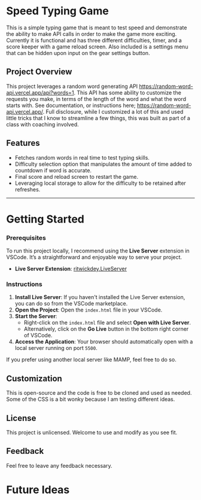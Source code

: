 # Speed Typing Game
This is a simple typing game that is meant to test speed and demonstrate the ability to make API calls in order to make the game more exciting. Currently it is functional and has three different difficulties, timer, and a score keeper with a game reload screen. Also included is a settings menu that can be hidden upon input on the gear settings button. 

## Project Overview
This project leverages a random word generating API https://random-word-api.vercel.app/api?words=1. This API has some ability to customize the requests you make, in terms of the length of the word and what the word starts with. See documentation, or instructions here; https://random-word-api.vercel.app/. Full disclosure, while I customized a lot of this and used little tricks that I know to streamline a few things, this was built as part of a class with coaching involved.

## Features
- Fetches random words in real time to test typing skills. 
- Difficulty selection option that manipulates the amount of time added to countdown if word is accurate. 
- Final score and reload screen to restart the game. 
- Leveraging local storage to allow for the difficulty to be retained after refreshes. 

--------------------------------------------------------------

# Getting Started

### Prerequisites

To run this project locally, I recommend using the **Live Server** extension in VSCode. It’s a straightforward and enjoyable way to serve your project.

- **Live Server Extension**: [ritwickdey.LiveServer](https://marketplace.visualstudio.com/items?itemName=ritwickdey.LiveServer)

### Instructions

1. **Install Live Server**: If you haven't installed the Live Server extension, you can do so from the VSCode marketplace.
2. **Open the Project**: Open the `index.html` file in your VSCode.
3. **Start the Server**:
   - Right-click on the `index.html` file and select **Open with Live Server**.
   - Alternatively, click on the **Go Live** button in the bottom right corner of VSCode.
4. **Access the Application**: Your browser should automatically open with a local server running on port `5500`.

If you prefer using another local server like MAMP, feel free to do so.


## Customization
This is open-source and the code is free to be cloned and used as needed. Some of the CSS is a bit wonky because I am testing different ideas.

## License
This project is unlicensed. Welcome to use and modify as you see fit. 

## Feedback
Feel free to leave any feedback necessary. 

# Future Ideas